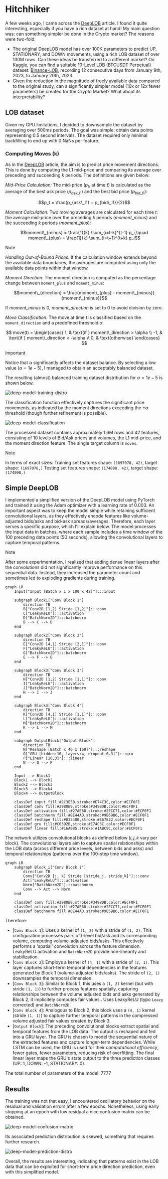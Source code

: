 # Hitchhiker
A few weeks ago, I came across the [DeepLOB](https://arxiv.org/pdf/1808.03668) article. I found it quite interesting, especially if you have a rich dataset at hand! My main question was: can something simpler be done in the Crypto market? The reasons were two-fold:
* The original DeepLOB model has over 100K parameters to predict UP, STATIONARY, and DOWN movements, using a rich LOB dataset of over 130M rows. Can these ideas be transferred to a different market? On Kaggle, you can find a suitable 10-Level LOB (BTCUSDT Perpetual) dataset: [Binance-LOB](https://www.kaggle.com/datasets/siavashraz/bitcoin-perpetualbtcusdtp-limit-order-book-data), recording 12 consecutive days from January 9th, 2023, to January 20th, 2023.
* Given the reduction in the magnitude of freely available data compared to the original study, can a significantly simpler model (10x or 12x fewer parameters) be created for the Crypto Market? What about its interpretability?

## LOB dataset
Given my GPU limitations, I decided to downsample the dataset by averaging over 500ms periods. The goal was simple: obtain data points representing 0.5 second intervals. The dataset required only minimal backfilling to end up with 0 NaNs per feature.

### Computing Moves (k)
As in the [DeepLOB](https://arxiv.org/pdf/1808.03668) article, the aim is to predict price movement directions. This is done by computing the L1 mid-price and comparing its average over preceding and succeeding $k$ periods. The definitions are given below:

*Mid-Price Calculation:* The mid-price ($p_t$, at time $t$) is calculated as the average of the best ask price ($p_{ask\_l1}$) and the best bid price ($p_{bid\_l1}$):

$$p_t = \frac{p_{ask\_l1} + p_{bid\_l1}}{2}$$

*Moment Calculation:* Two moving averages are calculated for each time $t$: the average mid-price over the preceding $k$ periods ($moment\_{minus}$) and the succeeding $k$ periods ($moment\_{plus}$):

$$moment\_{minus} = \frac{1}{k} \sum_{i=t-k}^{t-1} p_i,\quad moment\_{plus} = \frac{1}{k} \sum_{i=t+1}^{t+k} p_i$$

> [!NOTE]
> *Handling Out-of-Bound Prices:* If the calculation window extends beyond the available data boundaries, the averages are computed using only the available data points within that window.

*Moment Direction:* The moment direction is computed as the percentage change between `moment_plus` and `moment_minus`:

$$moment\_{direction} = \frac{moment\_{plus} - moment\_{minus}}{moment\_{minus}}$$

If $moment\_{minus}$ is 0, $moment\_{direction}$ is set to 0 to avoid division by zero.

*Move Classification:* The move at time $t$ is classified based on the `moment_direction` and a predefined threshold $\alpha$.

$$
move(t) =
\begin{cases}
  1, & \text{if } moment\_direction > \alpha \\
  -1, & \text{if } moment\_direction < -\alpha \\
  0, & \text{otherwise}
\end{cases}
$$

> [!IMPORTANT]
> Notice that $\alpha$ significantly affects the dataset balance.
> By selecting a low value ($\alpha = 1e-5$), I managed to obtain an acceptably balanced dataset.

The resulting (almost) balanced training dataset distribution for $\alpha = 1e-5$ is shown below.

![deep-model-training-distro](images/deep_model_training_distribution.png)

The classification function effectively captures the significant price movements, as indicated by the moment directions exceeding the $\pm \alpha$ threshold (though further refinement is possible).

![deep-model-classification](images/moments_move_snapshot.png)

The processed dataset contains approximately 1.6M rows and 42 features, consisting of 10 levels of Bid/Ask prices and volumes, the L1 mid-price, and the moment direction feature. The single target column is `moves`.

> [!NOTE]
> In terms of exact sizes:
> Training set features shape: `(1697078, 42)`, target shape: `(1697078,)`
> Testing set features shape: `(174098, 42)`, target shape: `(174098,)`


## Simple DeepLOB

I implemented a simplified version of the DeepLOB model using PyTorch and trained it using the Adam optimizer with a learning rate of 0.003. An important aspect was to keep the model simple while retaining sufficient convolutional layers, as they effectively encode features like volume-adjusted bids/asks and bid-ask spreads/averages. Therefore, each layer serves a specific purpose, which I'll explain below.
The model processes the input data in batches, where each sample includes a time window of the 100 preceding data points (50 seconds), allowing the convolutional layers to capture temporal patterns.

> [!NOTE]
> After some experimentation, I realized that adding dense linear layers after the convolutions did not significantly improve performance on this sequential data. Instead, they increased the parameter count and sometimes led to exploding gradients during training.

```mermaid
graph LR
    Input["Input [Batch x 1 x 100 x 42]"]:::input

    subgraph Block1["Conv Block 1"]
        direction TB
        B["Conv2D [1,2] Stride [1,2]"]:::conv
        C["LeakyReLU"]:::activation
        D["BatchNorm2D"]:::batchnorm
        B --> C --> D
    end

    subgraph Block2["Conv Block 2"]
        direction TB
        E["Conv2D [4,1] Stride [2,1]"]:::conv
        F["LeakyReLU"]:::activation
        G["BatchNorm2D"]:::batchnorm
        E --> F --> G
    end

    subgraph Block3["Conv Block 3"]
        direction TB
        H["Conv2D [1,2] Stride [1,1]"]:::conv
        I["LeakyReLU"]:::activation
        J["BatchNorm2D"]:::batchnorm
        H --> I --> J
    end

    subgraph Block4["Conv Block 4"]
        direction TB
        K["Conv2D [4,1] Stride [1,1]"]:::conv
        L["LeakyReLU"]:::activation
        M["BatchNorm2D"]:::batchnorm
        K --> L --> M
    end

    subgraph OutputBlock["Output Block"]
        direction TB
        N["Reshape [Batch x 46 x 160]"]:::reshape
        O["GRU [hidden:10, layers:4, dropout:0.3]"]:::gru
        P["Linear [10,3]"]:::linear
        N --> O --> P
    end

    Input --> Block1
    Block1 --> Block2
    Block2 --> Block3
    Block3 --> Block4
    Block4 --> OutputBlock

    classDef input fill:#2C3E50,stroke:#E74C3C,color:#ECF0F1
    classDef conv fill:#2980B9,stroke:#3498DB,color:#ECF0F1
    classDef activation fill:#27AE60,stroke:#2ECC71,color:#ECF0F1
    classDef batchnorm fill:#8E44AD,stroke:#9B59B6,color:#ECF0F1
    classDef reshape fill:#D35400,stroke:#E67E22,color:#ECF0F1
    classDef gru fill:#C0392B,stroke:#E74C3C,color:#ECF0F1
    classDef linear fill:#16A085,stroke:#1ABC9C,color:#ECF0F1
```

The network utilizes convolutional blocks as defined below ($i,j,k$ vary per block). The convolutional layers aim to capture spatial relationships within the LOB data (across different price levels, between bids and asks) and temporal relationships (patterns over the 100-step time window).

```mermaid
graph LR
    subgraph Block_i["Conv Block i"]
        direction TB
        Conv["Conv2D [j, k] Stride [stride_j, stride_k]"]:::conv
        Act["LeakyReLU"]:::activation
        Norm["BatchNorm2D"]:::batchnorm
        Conv --> Act --> Norm
    end

    classDef conv fill:#2980B9,stroke:#3498DB,color:#ECF0F1
    classDef activation fill:#27AE60,stroke:#2ECC71,color:#ECF0F1
    classDef batchnorm fill:#8E44AD,stroke:#9B59B6,color:#ECF0F1
```


Therefore:

*   [`Conv Block 1`]: Uses a kernel of `(1, 2)` with a stride of `(1, 2)`. This configuration processes pairs of l-level bid/ask and its corresponding volume, computing volume-adjusted bids/asks. This effectively performs a 'spatial' convolution across the feature dimension. LeakyReLU activation and `BatchNorm2D` provide non-linearity and stabilization.
*   [`Conv Block 2`]: Employs a kernel of `(4, 1)` with a stride of `(2, 1)`. This layer captures short-term temporal dependencies in the features generated by Block 1 (volume-adjusted bids/asks). The stride of `(2, 1)` downsamples the temporal dimension.
*   [`Conv Block 3`]: Similar to Block 1, this uses a `(1, 2)` kernel (but with stride `(1, 1)`) to further process features spatially, capturing relationships between the volume adjusted bids and asks generated by Block 2, it implicitely computes fair values.. Uses LeakyReLU (typo `Leazy` corrected) and `BatchNorm2D`.
*   [`Conv Block 4`]: Analogous to Block 2, this block uses a `(4, 1)` kernel (stride `(1, 1)`) to capture further temporal patterns in the compressed volume adjusted fair values created by Block 3.
*   [`Output Block`]: The preceding convolutional blocks extract spatial and temporal features from the LOB data. The output is reshaped and fed into a GRU layer. The GRU is chosen to model the sequential nature of the extracted features and capture longer-term dependencies. While LSTM can be used, the GRU is used for their *computational efficiency*, fewer gates, fewer parameters, reducing risk of overfitting. The final linear layer maps the GRU's state output to the three prediction classes (UP: 1, DOWN: -1, STATIONARY: 0).

The total number of parameters of the model: 7777

## Results
The training was not that easy, I encountered oscillatory behavior on the residual and validation errors after a few epochs. Nonetheless, using early stopping at an epoch with low residual a nice confusion matrix can be obtained.

![deep-model-confusion-matrix](images/confusion_matrix_prediction_distribution.png)

Its associated prediction distribution is skewed, something that requires further research. 

![deep-model-prediction-distro](images/deep_model_prediction_distribution.png)

Overall, the results are interesting, indicating that patterns exist in the LOB data that can be exploited for short-term price direction prediction, even with this simplified model.